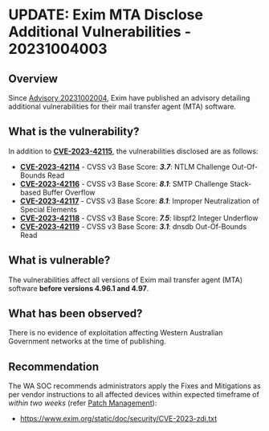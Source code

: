 # UPDATE: Exim MTA Disclose Additional Vulnerabilities - 20231004003

## Overview

Since [Advisory 20231002004](https://soc.cyber.wa.gov.au//advisories/20231002004-Exim-Remote-Code-Execution-Zero-Day-Vulnerability/), Exim have published an advisory detailing additional vulnerabilities for their mail transfer agent (MTA) software.

## What is the vulnerability?

In addition to [**CVE-2023-42115**](https://nvd.nist.gov/vuln/detail/CVE-2023-42115), the vulnerabilities disclosed are as follows:

- [**CVE-2023-42114**](https://nvd.nist.gov/vuln/detail/CVE-2023-42114) - CVSS v3 Base Score: ***3.7***: NTLM Challenge Out-Of-Bounds Read
- [**CVE-2023-42116**](https://nvd.nist.gov/vuln/detail/CVE-2023-42116) - CVSS v3 Base Score: ***8.1***: SMTP Challenge Stack-based Buffer Overflow
- [**CVE-2023-42117**](https://nvd.nist.gov/vuln/detail/CVE-2023-42117) - CVSS v3 Base Score: ***8.1***: Improper Neutralization of Special Elements
- [**CVE-2023-42118**](https://nvd.nist.gov/vuln/detail/CVE-2023-42118) - CVSS v3 Base Score: ***7.5***: libspf2 Integer Underflow
- [**CVE-2023-42119**](https://nvd.nist.gov/vuln/detail/CVE-2023-42119) - CVSS v3 Base Score: ***3.1***: dnsdb Out-Of-Bounds Read

## What is vulnerable?

The vulnerabilities affect all versions of Exim mail transfer agent (MTA) software **before versions 4.96.1 and 4.97**.

## What has been observed?

There is no evidence of exploitation affecting Western Australian Government networks at the time of publishing.

## Recommendation

The WA SOC recommends administrators apply the Fixes and Mitigations as per vendor instructions to all affected devices within expected timeframe of *within two weeks* (refer [Patch Management](../guidelines/patch-management.md)):

- <https://www.exim.org/static/doc/security/CVE-2023-zdi.txt>
